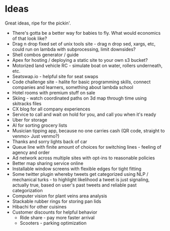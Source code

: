 # Ideas

Great ideas, ripe for the pickin'.

- There's gotta be a better way for babies to fly. What would economics of that look like?
- Drag n drop fixed set of unix tools site - drag n drop sed, xargs, etc, could run on lambda with subprocessing, limit downsides?
- Shell combos generator / guide
- Apex for hosting / deploying a static site to your own s3 bucket?
- Motorized land vehicle RC - simulate boat on water, rollers underneath, etc.
- Seatswap.io - helpful site for seat swaps
- Code challenge site - halite for basic programming skills, connect companies and learners, something about lambda school
- Hotel rooms with premium stuff on sale
- Skiing - watch coordinated paths on 3d map through time using skitracks files
- CX blog for all company experiences
- Service to call and wait on hold for you, and call you when it's ready
- Uber for storage
- AI for sorting grocery lists
- Musician tipping app, because no one carries cash (QR code, straight to venmo> Just venmo?)
- Thanks and sorry lights back of car
- Queue line with finite amount of choices for switching lines - feeling of agency and order
- Ad network across multiple sites with opt-ins to reasonable policies
- Better map sharing service online
- Installable window screens with flexible edges for tight fitting
- Some twitter plugin whereby tweets get categorized using NLP / mechanical
    turks - to highlight likelihood a tweet is just signaling, actually true,
    based on user's past tweets and reliable past categorization
- Computer vision for plant veins area analysis
- Stackable rubber rings for storing pan lids
- Hibachi for other cuisines
- Customer discounts for helpful behavior
    - Ride share - pay more faster arrival
    - Scooters - parking optimization

